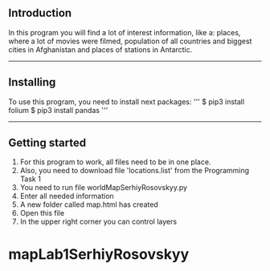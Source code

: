 ## Introduction
In this program you will find a lot of interest information, like a:
places, where a lot of movies were filmed, population of all countries
and biggest cities in Afghanistan and places of stations in Antarctic.

---

## Installing
To use this program, you need to install next packages:
'''
$ pip3 install folium
$ pip3 install pandas
'''

---

## Getting started
1. For this program to work, all files need to be in one place.
2. Also, you need to download file 'locations.list' from the Programming Task 1
3. You need to run file worldMapSerhiyRosovskyy.py
4. Enter all needed information
5. A new folder called map.html has created
6. Open this file
7. In the upper right corner you can control layers
# mapLab1SerhiyRosovskyy
